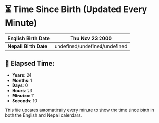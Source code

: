 # ⏳ Time Since Birth (Updated Every Minute)

| **English Birth Date** | Thu Nov 23 2000 |
|------------------------|-------------------------------------|
| **Nepali Birth Date**  | undefined/undefined/undefined                  |

## 📅 Elapsed Time:

- **Years**: 24
- **Months**: 1
- **Days**: 0
- **Hours**: 23
- **Minutes**: 7
- **Seconds**: 10

This file updates automatically every minute to show the time since birth in both the English and Nepali calendars.
